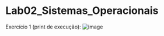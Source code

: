 # Lab02_Sistemas_Operacionais
 Exercício 1 (print de execução):
 ![image](https://github.com/user-attachments/assets/01b79789-6909-42b2-aa86-de4a78630118)
